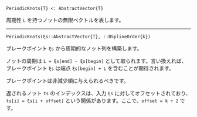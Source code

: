 ```
PeriodicKnots{T} <: AbstractVector{T}
```

周期性 `L` を持つノットの無限ベクトルを表します。

---

```
PeriodicKnots(ξs::AbstractVector{T}, ::BSplineOrder{k})
```

ブレークポイント `ξs` から周期的なノット列を構築します。

ノットの周期は `L = ξs[end] - ξs[begin]` として取られます。言い換えれば、ブレークポイント `ξs` は端点 `ξs[begin] + L` を含むことが期待されます。

ブレークポイントは非減少順に与えられるべきです。

返されるノット `ts` のインデックスは、入力 `ξs` に対してオフセットされており、`ts[i] = ξs[i + offset]` という関係があります。ここで、`offset = k ÷ 2` です。
